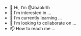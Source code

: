 - 👋 Hi, I’m @Joaokrlh
- 👀 I’m interested in ...
- 🌱 I’m currently learning ...
- 💞️ I’m looking to collaborate on ...
- 📫 How to reach me ...

<!---
Joaokrlh/Joaokrlh is a ✨ special ✨ repository because its `README.md` (this file) appears on your GitHub profile.
You can click the Preview link to take a look at your changes.
--->
